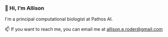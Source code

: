 ### 👋 Hi, I’m Allison 

I'm a principal computational biologist at Pathos AI.  

📫 If you want to reach me, you can email me at allison.e.roder@gmail.com

<!---
aeroder/aeroder is a ✨ special ✨ repository because its `README.md` (this file) appears on your GitHub profile.
You can click the Preview link to take a look at your changes.
--->

